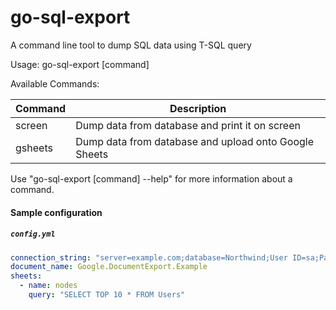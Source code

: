 # go-sql-export
A command line tool to dump SQL data using T-SQL query

Usage:
  go-sql-export [command]

Available Commands:

Command | Description
--- | ---
screen    | Dump data from database and print it on screen
gsheets     | Dump data from database and upload onto Google Sheets

Use "go-sql-export [command] --help" for more information about a command.


#### Sample configuration

##### `config.yml`

```yml
connection_string: "server=example.com;database=Northwind;User ID=sa;Password=pass;"
document_name: Google.DocumentExport.Example
sheets:
  - name: nodes
    query: "SELECT TOP 10 * FROM Users"
```

